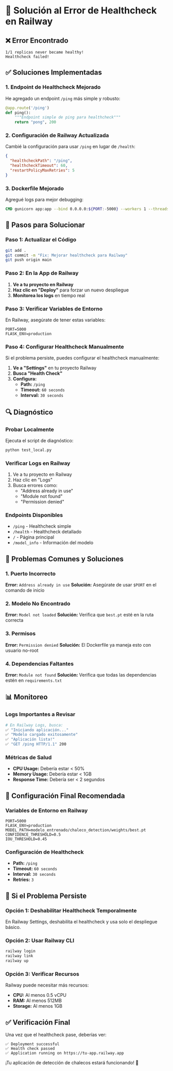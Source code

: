 # 🔧 Solución al Error de Healthcheck en Railway

## ❌ Error Encontrado
```
1/1 replicas never became healthy!
Healthcheck failed!
```

## ✅ Soluciones Implementadas

### 1. Endpoint de Healthcheck Mejorado

He agregado un endpoint `/ping` más simple y robusto:

```python
@app.route('/ping')
def ping():
    """Endpoint simple de ping para healthcheck"""
    return "pong", 200
```

### 2. Configuración de Railway Actualizada

Cambié la configuración para usar `/ping` en lugar de `/health`:

```json
{
  "healthcheckPath": "/ping",
  "healthcheckTimeout": 60,
  "restartPolicyMaxRetries": 5
}
```

### 3. Dockerfile Mejorado

Agregué logs para mejor debugging:

```dockerfile
CMD gunicorn app:app --bind 0.0.0.0:${PORT:-5000} --workers 1 --threads 4 --timeout 120 --access-logfile - --error-logfile -
```

## 🚀 Pasos para Solucionar

### Paso 1: Actualizar el Código
```bash
git add .
git commit -m "Fix: Mejorar healthcheck para Railway"
git push origin main
```

### Paso 2: En la App de Railway

1. **Ve a tu proyecto en Railway**
2. **Haz clic en "Deploy"** para forzar un nuevo despliegue
3. **Monitorea los logs** en tiempo real

### Paso 3: Verificar Variables de Entorno

En Railway, asegúrate de tener estas variables:
```
PORT=5000
FLASK_ENV=production
```

### Paso 4: Configurar Healthcheck Manualmente

Si el problema persiste, puedes configurar el healthcheck manualmente:

1. **Ve a "Settings"** en tu proyecto Railway
2. **Busca "Health Check"**
3. **Configura:**
   - **Path:** `/ping`
   - **Timeout:** `60 seconds`
   - **Interval:** `30 seconds`

## 🔍 Diagnóstico

### Probar Localmente
Ejecuta el script de diagnóstico:
```bash
python test_local.py
```

### Verificar Logs en Railway
1. Ve a tu proyecto en Railway
2. Haz clic en "Logs"
3. Busca errores como:
   - "Address already in use"
   - "Module not found"
   - "Permission denied"

### Endpoints Disponibles
- `/ping` - Healthcheck simple
- `/health` - Healthcheck detallado
- `/` - Página principal
- `/model_info` - Información del modelo

## 🐛 Problemas Comunes y Soluciones

### 1. Puerto Incorrecto
**Error:** `Address already in use`
**Solución:** Asegúrate de usar `$PORT` en el comando de inicio

### 2. Modelo No Encontrado
**Error:** `Model not loaded`
**Solución:** Verifica que `best.pt` esté en la ruta correcta

### 3. Permisos
**Error:** `Permission denied`
**Solución:** El Dockerfile ya maneja esto con usuario no-root

### 4. Dependencias Faltantes
**Error:** `Module not found`
**Solución:** Verifica que todas las dependencias estén en `requirements.txt`

## 📊 Monitoreo

### Logs Importantes a Revisar
```bash
# En Railway Logs, busca:
✅ "Iniciando aplicación..."
✅ "Modelo cargado exitosamente"
✅ "Aplicación lista!"
✅ "GET /ping HTTP/1.1" 200
```

### Métricas de Salud
- **CPU Usage:** Debería estar < 50%
- **Memory Usage:** Debería estar < 1GB
- **Response Time:** Debería ser < 2 segundos

## 🎯 Configuración Final Recomendada

### Variables de Entorno en Railway
```
PORT=5000
FLASK_ENV=production
MODEL_PATH=modelo_entrenado/chaleco_detection/weights/best.pt
CONFIDENCE_THRESHOLD=0.5
IOU_THRESHOLD=0.45
```

### Configuración de Healthcheck
- **Path:** `/ping`
- **Timeout:** `60 seconds`
- **Interval:** `30 seconds`
- **Retries:** `3`

## 🚨 Si el Problema Persiste

### Opción 1: Deshabilitar Healthcheck Temporalmente
En Railway Settings, deshabilita el healthcheck y usa solo el despliegue básico.

### Opción 2: Usar Railway CLI
```bash
railway login
railway link
railway up
```

### Opción 3: Verificar Recursos
Railway puede necesitar más recursos:
- **CPU:** Al menos 0.5 vCPU
- **RAM:** Al menos 512MB
- **Storage:** Al menos 1GB

## ✅ Verificación Final

Una vez que el healthcheck pase, deberías ver:
```
✅ Deployment successful
✅ Health check passed
✅ Application running on https://tu-app.railway.app
```

¡Tu aplicación de detección de chalecos estará funcionando! 🎉
